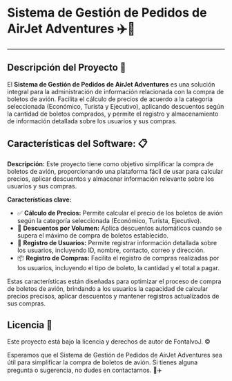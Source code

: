 # Sistema de Gestión de Pedidos de AirJet Adventures ✈️💼

---

## Descripción del Proyecto 📝

El **Sistema de Gestión de Pedidos de AirJet Adventures** es una solución integral para la administración de información relacionada con la compra de boletos de avión. Facilita el cálculo de precios de acuerdo a la categoría seleccionada (Económico, Turista y Ejecutivo), aplicando descuentos según la cantidad de boletos comprados, y permite el registro y almacenamiento de información detallada sobre los usuarios y sus compras.

## Características del Software: 📋

**Descripción:**
Este proyecto tiene como objetivo simplificar la compra de boletos de avión, proporcionando una plataforma fácil de usar para calcular precios, aplicar descuentos y almacenar información relevante sobre los usuarios y sus compras.

**Características clave:**

- ✅ **Cálculo de Precios:** Permite calcular el precio de los boletos de avión según la categoría seleccionada (Económico, Turista, Ejecutivo).
- 🎫 **Descuentos por Volumen:** Aplica descuentos automáticos cuando se supera el máximo de compra de boletos establecido.
- 💼 **Registro de Usuarios:** Permite registrar información detallada sobre los usuarios, incluyendo ID, nombre, contacto, correo y dirección.
- 📦 **Registro de Compras:** Facilita el registro de compras realizadas por los usuarios, incluyendo el tipo de boleto, la cantidad y el total a pagar.

Estas características están diseñadas para optimizar el proceso de compra de boletos de avión, brindando a los usuarios la capacidad de calcular precios precisos, aplicar descuentos y mantener registros actualizados de sus compras.

## Licencia 📄

Este proyecto está bajo la licencia y derechos de autor de FontalvoJ. ©️

Esperamos que el Sistema de Gestión de Pedidos de AirJet Adventures sea útil para simplificar la compra de boletos de avión. Si tienes alguna pregunta o sugerencia, no dudes en contactarnos. 📧✈️


